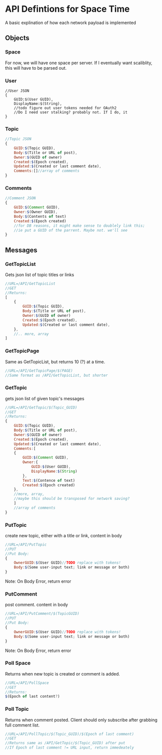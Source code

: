 API Defintions for Space Time
=============================

A basic explination of how each network payload is implemented

Objects
-------

### Space

For now, we will have one space per server. If I eventually want 
scaliblity, this will have to be parsed out.

### User

```
//User JSON 
{
	GUID:$(User GUID),
	DisplayName:$(String),
	//todo figure out user tokens needed for OAuth2
	//Do I need user stalking? probably not. If I do, it 
}
```

### Topic

```javascript
//Topic JSON
{
	GUID:$(Topic GUID),
	Body:$(Title or URL of post),
	Owner:$(GUID of owner)
	Created:$(Epoch created),
	Updated:$(Created or last comment date),
	Comments:[]//array of comments 
}
```

### Comments

```javascript
//Comment JSON
{
	GUID:$(Comment GUID),
	Owner:$(Owner GUID),
	Body:$(Contents of text)
	Created:$(Epoch created)
	//for DB reasons, it might make sense to doublely link this; 
	//ie put a GUID of the parrent. Maybe not. we'll see 
}
```

Messages
--------
### GetTopicList

Gets json list of topic titles or links


```javascript
//URL=/API/GetTopicList
//GET
//Returns:
[
	{
		GUID:$(Topic GUID),
		Body:$(Title or URL of post),
		Owner:$(GUID of owner)
		Created:$(Epoch created),
		Updated:$(Created or last comment date),
	},
	//.. more, array
]
```
### GetTopicPage

Same as GetTopicList, but returns 10 (?) at a time.

```javascript
//URL=/API/GetTopicPage/$(PAGE)
//Same format as /API/GetTopicList, but shorter 
```

### GetTopic

gets json list of given topic's messages

```javascript
//URL=/API/GetTopic/$(Topic_GUID)
//GET
//Returns:
{
	GUID:$(Topic GUID),
	Body:$(Title or URL of post),
	Owner:$(GUID of owner)
	Created:$(Epoch created),
	Updated:$(Created or last comment date),
	Comments:[
	{
		GUID:$(Comment GUID),
		Owner:{ 
			GUID:$(User GUID),
			DisplayName:$(String)
		},
		Text:$(Contence of text)
		Created:$(Epoch created)
	},
	//more, array, 
	//maybe this should be transposed for network saving?
	]
	//array of comments 
}
```

### PutTopic

create new topic, either with a title or link, content in body

```javascript
//URL=/API/PutTopic
//PUT
//Put Body:
{
	OwnerGUID:$(User GUID)//TODO replace with tokens!
	Body:$(Some user-input text; link or message or both)
}
```

Note: On Body Error, return error


### PutComment

post comment. content in body

```javascript
//URL=/API/PutComment/$(TopicGUID)
//PUT
//Put Body:
{
	OwnerGUID:$(User GUID)//TODO replace with tokens!
	Body:$(Some user-input text; link or message or both)
}
```

Note: On Body Error, return error


### Poll Space

Returns when new topic is created or comment is added.

```javascript
//URL=/API/PollSpace
//GET
//Returns:
$(Epoch of last content?)
```

### Poll Topic

Returns when comment posted. Client should only subscribe after grabbing
full comment list.

```javascript
//URL=/API/PollTopic/$(Topic_GUID)/$(Epoch of last comment)
//GET
//Returns same as /API/GetTopic/$(Topic_GUID) after put
//If Epoch of last comment != URL input, return immedeately
```
